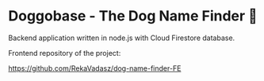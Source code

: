 # Doggobase - The Dog Name Finder :dog:

Backend application written in node.js with Cloud Firestore database.

Frontend repository of the project: 

https://github.com/RekaVadasz/dog-name-finder-FE